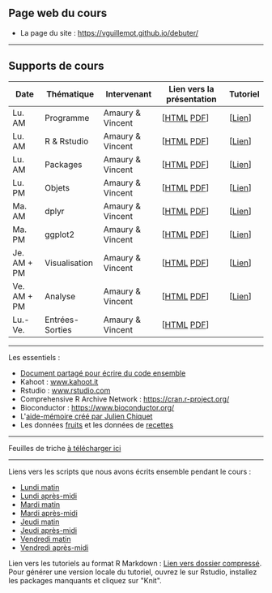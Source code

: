 ## Page web du cours

- La page du site : <https://vguillemot.github.io/debuter/>

****

## Supports de cours

|  Date  | Thématique | Intervenant | Lien vers la présentation | Tutoriel |
|--------|------------|-------------|---------------------------|----------|
| Lu. AM | Programme | Amaury & Vincent  | [[HTML](vignettes/S00programme.html) [PDF](vignettes/S00programme.pdf)] | [[Lien](https://learnr.pasteur.fr/debuter/T00tuto/)] |
| Lu. AM | R & Rstudio  | Amaury & Vincent  | [[HTML](vignettes/S01rstudio.html) [PDF](vignettes/S01rstudio.pdf)] | [[Lien](https://learnr.pasteur.fr/debuter/T01rstudio/)] |
| Lu. AM | Packages  | Amaury & Vincent  | [[HTML](vignettes/S02packages.html) [PDF](vignettes/S02packages.pdf)] | [[Lien](https://learnr.pasteur.fr/debuter/T02packages/)] |
| Lu. PM | Objets     | Amaury & Vincent  | [[HTML](vignettes/S03objets.html) [PDF](vignettes/S03objets.pdf)] | [[Lien](https://learnr.pasteur.fr/debuter/T03objets/)] |
| Ma. AM | dplyr     | Amaury & Vincent  | [[HTML](vignettes/S04dplyr.html) [PDF](vignettes/S04dplyr.pdf)] | [[Lien](https://learnr.pasteur.fr/debuter/T04dplyr/)] |
| Ma. PM | ggplot2   | Amaury & Vincent  | [[HTML](vignettes/S05ggplot2.html) [PDF](vignettes/S05ggplot2.pdf)] | [[Lien](https://learnr.pasteur.fr/debuter/T05ggplot2/)] |
| Je. AM + PM | Visualisation  | Amaury & Vincent  | [[HTML](vignettes/S06visu.html) [PDF](vignettes/S06visu.pdf)] | [[Lien](https://learnr.pasteur.fr/debuter/T06visu)] |
| Ve. AM + PM | Analyse   | Amaury & Vincent  | [[HTML](vignettes/S07tests.html) [PDF](vignettes/S07tests.pdf)] | [[Lien](https://learnr.pasteur.fr/debuter/T07tests)] |
| Lu.-Ve. | Entrées-Sorties   | Amaury & Vincent  | [[HTML](vignettes/S08input_output.html) [PDF](vignettes/S08input_output.pdf)] |  |

****

Les essentiels : 

  * [Document partagé pour écrire du code ensemble](https://docs.google.com/document/d/1dOspKPfs2QDQwoNth7HMEfGKLAorkxImJ1J67rzV-vk/edit?usp=sharing)
  * Kahoot : www.kahoot.it
  * Rstudio : www.rstudio.com
  * Comprehensive R Archive Network : https://cran.r-project.org/
  * Bioconductor : https://www.bioconductor.org/
  * L'[aide-mémoire créé par Julien Chiquet](inst/extdata/CommandesUsuelles.pdf)
  * Les données [fruits](inst/extdata/fruits.xlsx) et les données de [recettes](inst/extdata/nutriwi.xlsx)

****

Feuilles de triche [à télécharger ici](inst/extdata/cheat_sheets.pptx)

****

Liens vers les scripts que nous avons écrits ensemble pendant le cours :

  * [Lundi matin](inst/extdata/01_lundi_matin.zip)
  * [Lundi après-midi](inst/extdata/02_lundi_apresm.zip)
  * [Mardi matin](inst/extdata/03_mardi_matin.zip)
  * [Mardi après-midi](inst/extdata/04_mardi_apresm.zip)
  * [Jeudi matin](inst/extdata/05_jeudi_matin.zip)
  * [Jeudi après-midi](inst/extdata/06_jeudi_apresm.zip)
  * [Vendredi matin](inst/extdata/07_vendredi_matin.zip)
  * [Vendredi après-midi](inst/extdata/08_vendredi_apresm.zip)

Lien vers les tutoriels au format R Markdown : [Lien vers dossier compressé](inst/extdata/tutos.zip). Pour générer une version locale du tutoriel, ouvrez le sur Rstudio, installez les packages manquants et cliquez sur "Knit".
